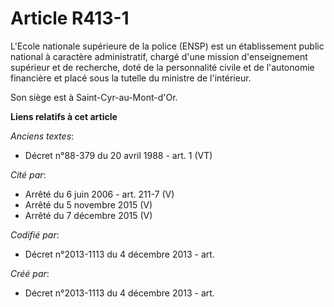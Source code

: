 # Article R413-1

L'Ecole nationale supérieure de la police (ENSP) est un établissement public national à caractère administratif, chargé d'une
mission d'enseignement supérieur et de recherche, doté de la personnalité civile et de l'autonomie financière et placé sous
la tutelle du ministre de l'intérieur.

Son siège est à Saint-Cyr-au-Mont-d'Or.

**Liens relatifs à cet article**

_Anciens textes_:

  - Décret n°88-379 du 20 avril 1988 - art. 1 (VT)

_Cité par_:

  - Arrêté du 6 juin 2006 - art. 211-7 (V)
  - Arrêté du 5 novembre 2015 (V)
  - Arrêté du 7 décembre 2015 (V)

_Codifié par_:

  - Décret n°2013-1113 du 4 décembre 2013 - art.

_Créé par_:

  - Décret n°2013-1113 du 4 décembre 2013 - art.
